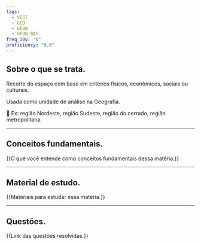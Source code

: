 ```yaml
---
tags:
  - VEST
  - GEO
  - GFUN
  - GFUN_BAS
freq_10y: "0"
proficiency: "0.0"
---
```

## Sobre o que se trata.

Recorte do espaço com base em critérios físicos, econômicos, sociais ou culturais.

Usada como unidade de análise na Geografia.

📌 Ex: região Nordeste, região Sudeste, região do cerrado, região metropolitana.

--- 
## Conceitos fundamentais.

{{O que você entende como conceitos fundamentais dessa matéria.}}

---
## Material de estudo.

{{Materiais para estudar essa matéria.}}

--- 
## Questões.

{{Link das questões resolvidas.}}